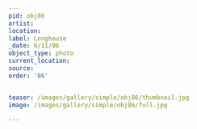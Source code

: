```yaml
---
pid: obj86
artist: 
location: 
label: Longhouse
_date: 6/11/06
object_type: photo
current_location: 
source: 
order: '86'


teaser: /images/gallery/simple/obj86/thumbnail.jpg
image: /images/gallery/simple/obj86/full.jpg
 
---
```


